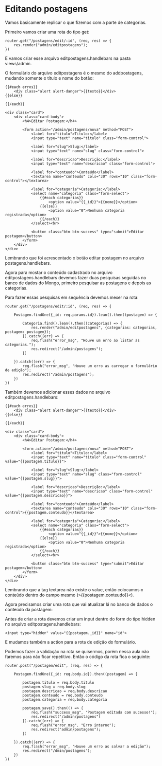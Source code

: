# Editando postagens

Vamos basicamente replicar o que fizemos com a parte de categorias.

Primeiro vamos criar uma rota do tipo get:

    router.get("/postagens/edit/:id", (req, res) => {
        res.render("admin/editpostagens");
    })

E vamos criar esse arquivo editpostagens.handlebars na pasta views/admin.

O formulário do arquivo editpostagens é o mesmo do addpostagens, mudando somente o título e nome do botão:

    {{#each erros}}
        <div class="alert alert-danger">{{texto}}</div>
    {{else}}

    {{/each}}

    <div class="card">
        <div class="card-body">
            <h4>Editar Postagem:</h4>

            <form action="/admin/postagens/nova" method="POST">
                <label for="titulo">Titulo:</label>
                <input type="text" name="titulo" class="form-control">

                <label for="slug">Slug:</label>
                <input type="text" name="slug" class="form-control">

                <label for="descricao">Descrição:</label>
                <input type="text" name="descricao" class="form-control">

                <label for="conteudo">Conteúdo</label>
                <textarea name="conteudo" cols="30" rows="10" class="form-control"></textarea>

                <label for="categoria">Categoria:</label>
                <select name="categoria" class="form-select">
                    {{#each categorias}}
                        <option value="{{_id}}">{{nome}}</option>
                    {{else}}
                        <option value="0">Nenhuma categoria registrada</option>
                    {{/each}}
                </select><br>            

                <button class="btn btn-success" type="submit">Editar postagem</button>
            </form>
        </div>
    </div>

Lembrando que foi acrescentado o botão editar postagem no arquivo postagens.handlebars.

Agora para mostar o conteúdo cadastrado no arquivo editpostagens.handlebars devemos fazer duas pesquisas seguidas no banco de dados do Mongo, primeiro pesquisar as postagens e depois as categorias.

Para fazer essas pesquisas em sequência devemos mexer na rota:

    router.get("/postagens/edit/:id", (req, res) => {

        Postagem.findOne({_id: req.params.id}).lean().then((postagem) => {

            Categoria.find().lean().then((categorias) => {
                res.render("admin/editpostagens", {categorias: categorias, postagem: postagem});
            }).catch((err) => {
                req.flash("error_msg", "Houve um erro ao listar as categorias.");
                res.redirect("/admin/postagens");
            })

        }).catch((err) => {
            req.flash("error_msg", "Houve um erro as carregar o formulário de edição");
            res.redirect("/admin/postagens");
        })
    })

Também devemos adicionar esses dados no arquivo editpostagens.handlebars:

    {{#each erros}}
        <div class="alert alert-danger">{{texto}}</div>
    {{else}}

    {{/each}}

    <div class="card">
        <div class="card-body">
            <h4>Editar Postagem:</h4>

            <form action="/admin/postagens/nova" method="POST">
                <label for="titulo">Titulo:</label>
                <input type="text" name="titulo" class="form-control" value="{{postagem.titulo}}">

                <label for="slug">Slug:</label>
                <input type="text" name="slug" class="form-control" value="{{postagem.slug}}">

                <label for="descricao">Descrição:</label>
                <input type="text" name="descricao" class="form-control" value="{{postagem.descricao}}">

                <label for="conteudo">Conteúdo</label>
                <textarea name="conteudo" cols="30" rows="10" class="form-control">{{postagem.conteudo}}</textarea>

                <label for="categoria">Categoria:</label>
                <select name="categoria" class="form-select">
                    {{#each categorias}}
                        <option value="{{_id}}">{{nome}}</option>
                    {{else}}
                        <option value="0">Nenhuma categoria registrada</option>
                    {{/each}}
                </select><br>            

                <button class="btn btn-success" type="submit">Editar postagem</button>
            </form>
        </div>
    </div>

Lembrando que a tag textarea não existe o value, então colocamos o conteúdo dentro do campo mesmo (>{{postagem.conteudo}}<).


Agora precisamos criar uma rota que vai atualizar lá no banco de dados o conteúdo da postagem:

Antes de criar a rota devemos criar um input dentro do form do tipo hidden no arquivo editpostagens.handlebars:

    <input type="hidden" value="{{postagem._id}}" name="id">


E mudamos também a action para a rota de edição do formulário.

Podemos fazer a validação na rota se quisermos, porém nessa aula não faremos para não ficar repetitivo. Então o código da rota fica o seguinte:

    router.post("/postagem/edit", (req, res) => {

        Postagem.findOne({_id: req.body.id}).then((postagem) => {

            postagem.titulo = req.body.titulo
            postagem.slug = req.body.slug
            postagem.descricao = req.body.descricao
            postagem.conteudo = req.body.conteudo
            postagem.categoria = req.body.categoria

            postagem.save().then(() => {
                req.flash("success_msg", "Postagem editada com sucesso!");
                res.redirect("/admin/postagens")
            }).catch((err) => {
                req.flash("error_msg", "Erro interno");
                res.redirect("admin/postagens");    
            })

        }).catch((err) => {
            req.flash("error_msg", "Houve um erro ao salvar a edição");
            res.redirect("/dmin/postagens");
        })
    })







